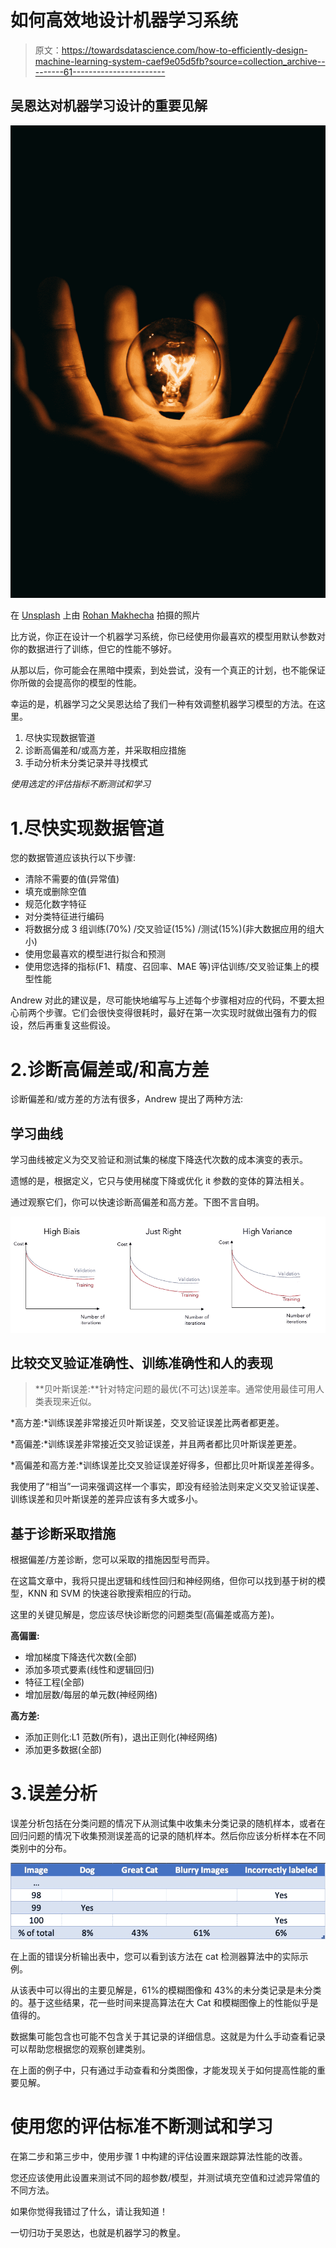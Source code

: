 # 如何高效地设计机器学习系统

> 原文：<https://towardsdatascience.com/how-to-efficiently-design-machine-learning-system-caef9e05d5fb?source=collection_archive---------61----------------------->

## 吴恩达对机器学习设计的重要见解

![](img/021f6deb9d005ae73eecb68ba8f96191.png)

在 [Unsplash](https://unsplash.com?utm_source=medium&utm_medium=referral) 上由 [Rohan Makhecha](https://unsplash.com/@rohanmakhecha?utm_source=medium&utm_medium=referral) 拍摄的照片

比方说，你正在设计一个机器学习系统，你已经使用你最喜欢的模型用默认参数对你的数据进行了训练，但它的性能不够好。

从那以后，你可能会在黑暗中摸索，到处尝试，没有一个真正的计划，也不能保证你所做的会提高你的模型的性能。

幸运的是，机器学习之父吴恩达给了我们一种有效调整机器学习模型的方法。在这里。

1.  尽快实现数据管道
2.  诊断高偏差和/或高方差，并采取相应措施
3.  手动分析未分类记录并寻找模式

*使用选定的评估指标不断测试和学习*

# 1.尽快实现数据管道

您的数据管道应该执行以下步骤:

*   清除不需要的值(异常值)
*   填充或删除空值
*   规范化数字特征
*   对分类特征进行编码
*   将数据分成 3 组训练(70%) /交叉验证(15%) /测试(15%)(非大数据应用的组大小)
*   使用您最喜欢的模型进行拟合和预测
*   使用您选择的指标(F1、精度、召回率、MAE 等)评估训练/交叉验证集上的模型性能

Andrew 对此的建议是，尽可能快地编写与上述每个步骤相对应的代码，不要太担心前两个步骤。它们会很快变得很耗时，最好在第一次实现时就做出强有力的假设，然后再重复这些假设。

# 2.诊断高偏差或/和高方差

诊断偏差和/或方差的方法有很多，Andrew 提出了两种方法:

## 学习曲线

学习曲线被定义为交叉验证和测试集的梯度下降迭代次数的成本演变的表示。

遗憾的是，根据定义，它只与使用梯度下降或优化 it 参数的变体的算法相关。

通过观察它们，你可以快速诊断高偏差和高方差。下图不言自明。

![](img/7fd5579c5bec037b57baed76067703d0.png)

## 比较交叉验证准确性、训练准确性和人的表现

> **贝叶斯误差:**针对特定问题的最优(不可达)误差率。通常使用最佳可用人类表现来近似。

*高方差:*训练误差非常接近贝叶斯误差，交叉验证误差比两者都更差。

*高偏差:*训练误差非常接近交叉验证误差，并且两者都比贝叶斯误差更差。

*高偏差和高方差:*训练误差比交叉验证误差好得多，但都比贝叶斯误差差得多。

我使用了“相当”一词来强调这样一个事实，即没有经验法则来定义交叉验证误差、训练误差和贝叶斯误差的差异应该有多大或多小。

## 基于诊断采取措施

根据偏差/方差诊断，您可以采取的措施因型号而异。

在这篇文章中，我将只提出逻辑和线性回归和神经网络，但你可以找到基于树的模型，KNN 和 SVM 的快速谷歌搜索相应的行动。

这里的关键见解是，您应该尽快诊断您的问题类型(高偏差或高方差)。

**高偏置:**

*   增加梯度下降迭代次数(全部)
*   添加多项式要素(线性和逻辑回归)
*   特征工程(全部)
*   增加层数/每层的单元数(神经网络)

**高方差:**

*   添加正则化:L1 范数(所有)，退出正则化(神经网络)
*   添加更多数据(全部)

# 3.误差分析

误差分析包括在分类问题的情况下从测试集中收集未分类记录的随机样本，或者在回归问题的情况下收集预测误差高的记录的随机样本。然后你应该分析样本在不同类别中的分布。

![](img/2a217cde23efaa7dab26632cd1f305cf.png)

在上面的错误分析输出表中，您可以看到该方法在 cat 检测器算法中的实际示例。

从该表中可以得出的主要见解是，61%的模糊图像和 43%的未分类记录是未分类的。基于这些结果，花一些时间来提高算法在大 Cat 和模糊图像上的性能似乎是值得的。

数据集可能包含也可能不包含关于其记录的详细信息。这就是为什么手动查看记录可以帮助您根据您的观察创建类别。

在上面的例子中，只有通过手动查看和分类图像，才能发现关于如何提高性能的重要见解。

# 使用您的评估标准不断测试和学习

在第二步和第三步中，使用步骤 1 中构建的评估设置来跟踪算法性能的改善。

您还应该使用此设置来测试不同的超参数/模型，并测试填充空值和过滤异常值的不同方法。

如果你觉得我错过了什么，请让我知道！

一切归功于吴恩达，也就是机器学习的教皇。